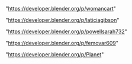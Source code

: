 "https://developer.blender.org/p/womancart"

"https://developer.blender.org/p/laticiagibson"

"https://developer.blender.org/p/powellsarah732"

"https://developer.blender.org/p/femovar609"

"https://developer.blender.org/p/Planet"

 
